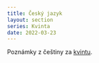 ```yaml
---
title: Český jazyk
layout: section
series: Kvinta
date: 2022-03-23
---
```


Poznámky z češtiny za [kvintu](/notes/kvinta).